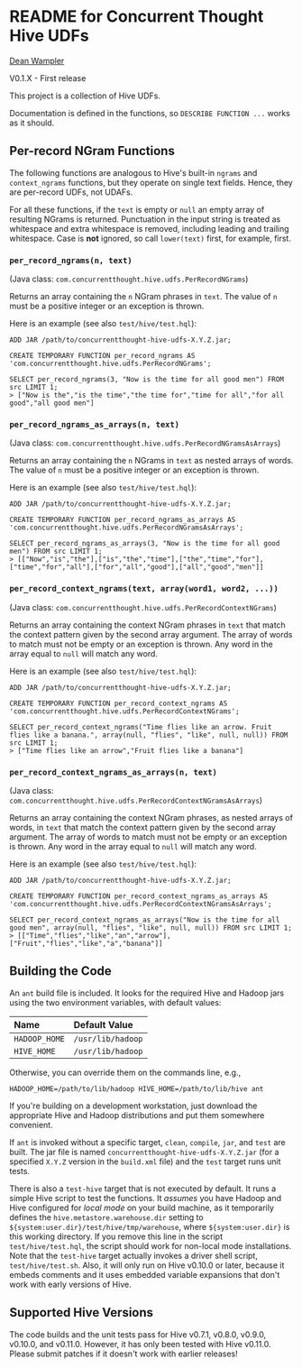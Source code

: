 # README for Concurrent Thought Hive UDFs

[Dean Wampler](dean@concurrentthought.com)

V0.1.X - First release

This project is a collection of Hive UDFs. 

Documentation is defined in the functions, so `DESCRIBE FUNCTION ...` works as it should.

## Per-record NGram Functions

The following functions are analogous to Hive's built-in `ngrams` and `context_ngrams` functions, but they operate on single text fields. Hence, they are per-record UDFs, not UDAFs.

For all these functions, if the `text` is empty or `null` an empty array of resulting NGrams is returned. Punctuation in the input string is treated as whitespace and extra whitespace is removed, including leading and trailing whitespace. Case is **not** ignored, so call `lower(text)` first, for example, first.

### `per_record_ngrams(n, text)`

(Java class: `com.concurrentthought.hive.udfs.PerRecordNGrams`)

Returns an array containing the `n` NGram phrases in `text`. The value of `n` must be a positive integer or an exception is thrown. 

Here is an example (see also `test/hive/test.hql`):

    ADD JAR /path/to/concurrentthought-hive-udfs-X.Y.Z.jar;

    CREATE TEMPORARY FUNCTION per_record_ngrams AS 'com.concurrentthought.hive.udfs.PerRecordNGrams';

    SELECT per_record_ngrams(3, "Now is the time for all good men") FROM src LIMIT 1;
    > ["Now is the","is the time","the time for","time for all","for all good","all good men"]

### `per_record_ngrams_as_arrays(n, text)` 

(Java class: `com.concurrentthought.hive.udfs.PerRecordNGramsAsArrays`)

Returns an array containing the `n` NGrams in `text` as nested arrays of words. The value of `n` must be a positive integer or an exception is thrown.

Here is an example (see also `test/hive/test.hql`):

    ADD JAR /path/to/concurrentthought-hive-udfs-X.Y.Z.jar;

    CREATE TEMPORARY FUNCTION per_record_ngrams_as_arrays AS 'com.concurrentthought.hive.udfs.PerRecordNGramsAsArrays';

    SELECT per_record_ngrams_as_arrays(3, "Now is the time for all good men") FROM src LIMIT 1;
    > [["Now","is","the"],["is","the","time"],["the","time","for"],["time","for","all"],["for","all","good"],["all","good","men"]]

### `per_record_context_ngrams(text, array(word1, word2, ...))`

(Java class: `com.concurrentthought.hive.udfs.PerRecordContextNGrams`)

Returns an array containing the context NGram phrases in `text` that match the context pattern given by the second array argument. The array of words to match must not be empty or an exception is thrown. Any word in the array equal to `null` will match any word.

Here is an example (see also `test/hive/test.hql`):

    ADD JAR /path/to/concurrentthought-hive-udfs-X.Y.Z.jar;

    CREATE TEMPORARY FUNCTION per_record_context_ngrams AS 'com.concurrentthought.hive.udfs.PerRecordContextNGrams';

    SELECT per_record_context_ngrams("Time flies like an arrow. Fruit flies like a banana.", array(null, "flies", "like", null, null)) FROM src LIMIT 1;
    > ["Time flies like an arrow","Fruit flies like a banana"]

### `per_record_context_ngrams_as_arrays(n, text)` 

(Java class: `com.concurrentthought.hive.udfs.PerRecordContextNGramsAsArrays`)

Returns an array containing the context NGram phrases, as nested arrays of words, in `text` that match the context pattern given by the second array argument. The array of words to match must not be empty or an exception is thrown. Any word in the array equal to `null` will match any word.

Here is an example (see also `test/hive/test.hql`):

    ADD JAR /path/to/concurrentthought-hive-udfs-X.Y.Z.jar;

    CREATE TEMPORARY FUNCTION per_record_context_ngrams_as_arrays AS 'com.concurrentthought.hive.udfs.PerRecordContextNGramsAsArrays';

    SELECT per_record_context_ngrams_as_arrays("Now is the time for all good men", array(null, "flies", "like", null, null)) FROM src LIMIT 1;
    > [["Time","flies","like","an","arrow"],["Fruit","flies","like","a","banana"]]


## Building the Code

An `ant` build file is included. It looks for the required Hive and Hadoop jars using the two environment variables, with default values:

| Name          | Default Value     |
| :------------ | :---------------- |
| `HADOOP_HOME` | `/usr/lib/hadoop` |
| `HIVE_HOME`   | `/usr/lib/hadoop` |

Otherwise, you can override them on the commands line, e.g., 

    HADOOP_HOME=/path/to/lib/hadoop HIVE_HOME=/path/to/lib/hive ant

If you're building on a development workstation, just download the appropriate Hive and Hadoop distributions and put them somewhere convenient.

If `ant` is invoked without a specific target, `clean`, `compile`, `jar`, and `test` are built. The jar file is named `concurrentthought-hive-udfs-X.Y.Z.jar` (for a specified `X.Y.Z` version in the `build.xml` file) and the `test` target runs unit tests.

There is also a `test-hive` target that is not executed by default. It runs a simple Hive script to test the functions. It *assumes* you have Hadoop and Hive configured for *local mode* on your build machine, as it temporarily defines the `hive.metastore.warehouse.dir` setting to `${system:user.dir}/test/hive/tmp/warehouse`, where `${system:user.dir}` is this working directory. If you remove this line in the script `test/hive/test.hql`, the script should work for non-local mode installations. Note that the `test-hive` target actually invokes a driver shell script, `test/hive/test.sh`. Also, it will only run on Hive v0.10.0 or later, because it embeds comments and it uses embedded variable expansions that don't work with early versions of Hive.

## Supported Hive Versions

The code builds and the unit tests pass for Hive v0.7.1, v0.8.0, v0.9.0, v0.10.0, and v0.11.0. However, it has only been tested with Hive v0.11.0. Please submit patches if it doesn't work with earlier releases!
